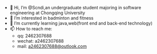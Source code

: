- 👋 Hi, I’m @Scndi,an undergraduate student majoring in software engineering at Chongqing University  
- 👀 I’m interested in badminton and fitness  
- 🌱 I’m currently learning java,web(front end and back-end technology)  
- 📫 How to reach me:
  -  qq: 2462307688
  -  wechat: a2462307688
  -  mail: a2462307688@outlook.com
 
 

<!---
Scndi/Scndi is a ✨ special ✨ repository because its `README.md` (this file) appears on your GitHub profile.
You can click the Preview link to take a look at your changes.
--->
